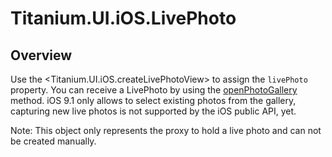 # Titanium.UI.iOS.LivePhoto

<TypeHeader/>

## Overview

Use the <Titanium.UI.iOS.createLivePhotoView> to assign the `livePhoto` property.
You can receive a LivePhoto by using the [openPhotoGallery](Titanium.Media.openPhotoGallery) method.
iOS 9.1 only allows to select existing photos from the gallery, capturing new live photos is not
supported by the iOS public API, yet.

Note: This object only represents the proxy to hold a live photo and can not be created manually.

<ApiDocs/>
